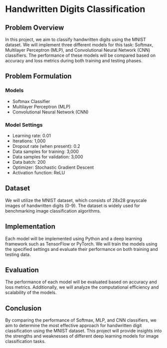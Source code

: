 # Handwritten Digits Classification

## Problem Overview
In this project, we aim to classify handwritten digits using the MNIST dataset. We will implement three different models for this task: Softmax, Multilayer Perceptron (MLP), and Convolutional Neural Network (CNN) classifiers. The performance of these models will be compared based on accuracy and loss metrics during both training and testing phases.

## Problem Formulation
### Models
- Softmax Classifier
- Multilayer Perceptron (MLP)
- Convolutional Neural Network (CNN)

### Model Settings
- Learning rate: 0.01
- Iterations: 1,000
- Dropout rate (when present): 0.2
- Data samples for training: 3,000
- Data samples for validation: 3,000
- Data batch: 200
- Optimizer: Stochastic Gradient Descent
- Activation function: ReLU

## Dataset
We will utilize the MNIST dataset, which consists of 28x28 grayscale images of handwritten digits (0-9). The dataset is widely used for benchmarking image classification algorithms.

## Implementation
Each model will be implemented using Python and a deep learning framework such as TensorFlow or PyTorch. We will train the models using the specified settings and evaluate their performance on both training and testing data.

## Evaluation
The performance of each model will be evaluated based on accuracy and loss metrics. Additionally, we will analyze the computational efficiency and scalability of the models.

## Conclusion
By comparing the performance of Softmax, MLP, and CNN classifiers, we aim to determine the most effective approach for handwritten digit classification using the MNIST dataset. This project will provide insights into the strengths and weaknesses of different deep learning models for image classification tasks.
